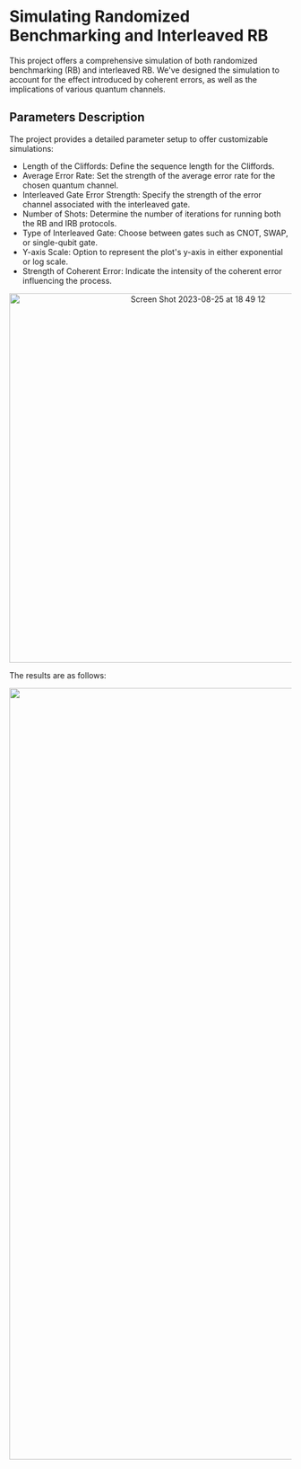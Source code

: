# Simulating Randomized Benchmarking and Interleaved RB

This project offers a comprehensive simulation of both randomized benchmarking (RB) and interleaved RB. We've designed the simulation to account for the effect introduced by coherent errors, as well as the implications of various quantum channels.

## Parameters Description

The project provides a detailed parameter setup to offer customizable simulations:

* Length of the Cliffords: Define the sequence length for the Cliffords.
* Average Error Rate: Set the strength of the average error rate for the chosen quantum channel.
* Interleaved Gate Error Strength: Specify the strength of the error channel associated with the interleaved gate.
* Number of Shots: Determine the number of iterations for running both the RB and IRB protocols.
* Type of Interleaved Gate: Choose between gates such as CNOT, SWAP, or single-qubit gate.
* Y-axis Scale: Option to represent the plot's y-axis in either exponential or log scale.
* Strength of Coherent Error: Indicate the intensity of the coherent error influencing the process.

<p align="center">
<img width="658" alt="Screen Shot 2023-08-25 at 18 49 12" src="https://github.com/Mojahed91/Simulate-Randomized-Benchmarking/assets/129369338/bd1f130c-da3d-4796-9208-a7c4bbd1a09b">
<p/>


The results are as follows:


<p align="center">
<img width="1374" alt="Screen Shot 2023-08-25 at 18 54 17" src="https://github.com/Mojahed91/Simulate-Randomized-Benchmarking/assets/129369338/fb3098d6-71e4-4757-8828-d64c5a1f3a4b">
<p/>
